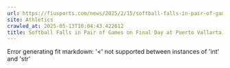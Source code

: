 ```yaml
---
url: https://fiusports.com/news/2025/2/15/softball-falls-in-pair-of-games-on-final-day-at-puerto-vallarta-challenge.aspx
site: Athletics
crawled_at: 2025-05-13T10:04:43.422612
title: Softball Falls in Pair of Games on Final Day at Puerto Vallarta Challenge - FIU Athletics
---
```


Error generating fit markdown: '<' not supported between instances of 'int' and 'str'